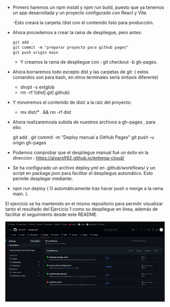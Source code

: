 - Primero haremos un npm install y npm run build, puesto que ya tenemos un app desarrollada y un proyecto configurado con React y Vite.

    -Esto creará la carpeta /dist con el contenido listo para producción.
 
- Ahora procedemos a crear la rama de despliegue, pero antes:

      git add .
      git commit -m "preparar proyecto para github pages"
      git push origin main    

  - Y creamos la rama de despliegue con : git checkout -b gh-pages.    

- Ahora borraremos todo excepto dist y las carpetas de git: ( estos comandos son para bash, en otros terminales sería sintaxis diferente)

    - shopt -s extglob
    - rm -rf !(dist|.git|.github) 

- Y moveremos el contenido de dist/ a la raiz del proyecto:

    - mv dist/* . && rm -rf dist

- Ahora realizaremosla subida de nuestros archivos a gh-pages , para ello:

    git add .
    git commit -m "Deploy manual a GitHub Pages"
    git push -u origin gh-pages

- Podemos comprobar que el despliegue manual fué un éxito en la direccion : https://alvarolf92.github.io/entrega-cloud/    

- Se ha configurado un archivo deploy.yml en .github/workflows/ y un script en package.json para facilitar el despliegue automático. Esto permite desplegar mediante:

- npm run deploy ( O automáticamente tras hacer push o merge a la rama main. ).

El ejercicio se ha mantenido en el mismo repositorio para permitir visualizar tanto el resultado del Ejercicio 1 como su despliegue en línea, además de facilitar el seguimiento desde este README.


![alt text](Screenshot_1.png) 
